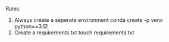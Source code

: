 Rules:
1. Always create a seperate environment
conda create -p venv python==3.12
2. Create a requirements.txt 
touch requirements.txt

